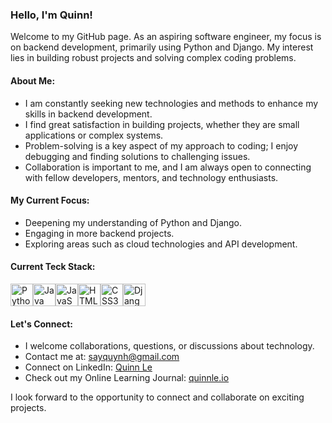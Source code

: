 ### Hello, I'm Quinn!

Welcome to my GitHub page. As an aspiring software engineer, my focus is on backend development, primarily using Python and Django. My interest lies in building robust projects and solving complex coding problems.

#### About Me:
* I am constantly seeking new technologies and methods to enhance my skills in backend development.
* I find great satisfaction in building projects, whether they are small applications or complex systems.
* Problem-solving is a key aspect of my approach to coding; I enjoy debugging and finding solutions to challenging issues.
* Collaboration is important to me, and I am always open to connecting with fellow developers, mentors, and technology enthusiasts.

#### My Current Focus:
* Deepening my understanding of Python and Django.
* Engaging in more backend projects.
* Exploring areas such as cloud technologies and API development.

#### Current Teck Stack:
<p align="left">
<a href="https://www.python.org/" target="_blank" rel="noreferrer"><img src="https://raw.githubusercontent.com/danielcranney/readme-generator/main/public/icons/skills/python-colored.svg" width="36" height="36" alt="Python" /></a><a href="https://www.oracle.com/java/" target="_blank" rel="noreferrer"><img src="https://raw.githubusercontent.com/danielcranney/readme-generator/main/public/icons/skills/java-colored.svg" width="36" height="36" alt="Java" /></a><a href="https://developer.mozilla.org/en-US/docs/Web/JavaScript" target="_blank" rel="noreferrer"><img src="https://raw.githubusercontent.com/danielcranney/readme-generator/main/public/icons/skills/javascript-colored.svg" width="36" height="36" alt="JavaScript" /></a><a href="https://developer.mozilla.org/en-US/docs/Glossary/HTML5" target="_blank" rel="noreferrer"><img src="https://raw.githubusercontent.com/danielcranney/readme-generator/main/public/icons/skills/html5-colored.svg" width="36" height="36" alt="HTML5" /></a><a href="https://www.w3.org/TR/CSS/#css" target="_blank" rel="noreferrer"><img src="https://raw.githubusercontent.com/danielcranney/readme-generator/main/public/icons/skills/css3-colored.svg" width="36" height="36" alt="CSS3" /></a><a href="https://www.djangoproject.com/" target="_blank" rel="noreferrer"><img src="https://raw.githubusercontent.com/danielcranney/readme-generator/main/public/icons/skills/django-colored.svg" width="36" height="36" alt="Django" /></a>
                    </p>
                    

#### Let's Connect:
* I welcome collaborations, questions, or discussions about technology.
* Contact me at: sayquynh@gmail.com
* Connect on LinkedIn: [Quinn Le](https://www.linkedin.com/in/quinnle13/)
* Check out my Online Learning Journal: [quinnle.io](https://quinnle.io/)

I look forward to the opportunity to connect and collaborate on exciting projects.
